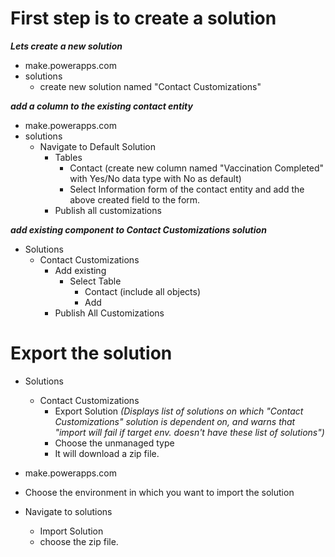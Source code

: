 # First step is to create a solution

**_Lets create a new solution_**

- make.powerapps.com
- solutions
    - create new solution named "Contact Customizations"


**_add a column to the existing contact entity_**
- make.powerapps.com
- solutions
    - Navigate to Default Solution
        - Tables
            - Contact (create new column named "Vaccination Completed" with Yes/No data type with No as default)
            - Select Information form of the contact entity and add the above created field to the form.
        - Publish all customizations


**_add existing component to Contact Customizations solution_**
- Solutions
    - Contact Customizations
        - Add existing
            - Select Table 
                - Contact (include all objects)
                - Add
        - Publish All Customizations


# Export the solution
- Solutions
    - Contact Customizations
        - Export Solution _(Displays list of solutions on which "Contact Customizations" solution is dependent on, and warns that "import will fail if target env. doesn't have these list of solutions")_
        - Choose the unmanaged type
        - It will download a zip file.

- make.powerapps.com
- Choose the environment in which you want to import the solution
- Navigate to solutions
    - Import Solution
    - choose the zip file.
